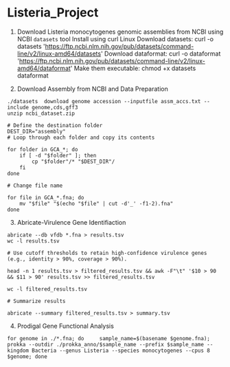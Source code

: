 # Listeria_Project
1. Download Listeria monocytogenes genomic assemblies from NCBI using NCBI `datasets` tool
Install using curl
Linux
Download datasets: curl -o datasets 'https://ftp.ncbi.nlm.nih.gov/pub/datasets/command-line/v2/linux-amd64/datasets'
Download dataformat: curl -o dataformat 'https://ftp.ncbi.nlm.nih.gov/pub/datasets/command-line/v2/linux-amd64/dataformat'
Make them executable: chmod +x datasets dataformat

2. Download Assembly from NCBI and Data Preparation

```
./datasets  download genome accession --inputfile assm_accs.txt --include genome,cds,gff3
unzip ncbi_dataset.zip

# Define the destination folder
DEST_DIR="assembly"
# Loop through each folder and copy its contents

for folder in GCA_*; do
    if [ -d "$folder" ]; then
        cp "$folder"/* "$DEST_DIR"/
    fi
done

# Change file name

for file in GCA_*.fna; do 
    mv "$file" "$(echo "$file" | cut -d'_' -f1-2).fna"
done

```

3. Abricate-Virulence Gene Identifiaction
```
abricate --db vfdb *.fna > results.tsv
wc -l results.tsv

# Use cutoff thresholds to retain high-confidence virulence genes (e.g., identity > 90%, coverage > 90%).

head -n 1 results.tsv > filtered_results.tsv && awk -F"\t" '$10 > 90 && $11 > 90' results.tsv >> filtered_results.tsv

wc -l filtered_results.tsv

# Summarize results

abricate --summary filtered_results.tsv > summary.tsv
```

4. Prodigal Gene Functional Analysis
```
for genome in ./*.fna; do     sample_name=$(basename $genome.fna);
prokka --outdir ./prokka_anno/$sample_name --prefix $sample_name --kingdom Bacteria --genus Listeria --species monocytogenes --cpus 8 $genome; done
```


   
